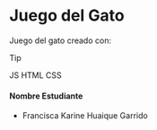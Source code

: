
# Juego del Gato

Juego del gato creado con: 
> [!TIP]
> JS
> HTML
> CSS


#### Nombre Estudiante

- Francisca Karine Huaique Garrido